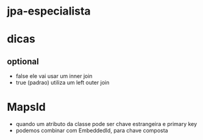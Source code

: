 # jpa-especialista

# dicas

## optional
- false ele vai usar um inner join
- true (padrao) utiliza um left outer join

# MapsId
- quando um atributo da classe pode ser chave estrangeira e primary key
- podemos combinar com EmbeddedId, para chave composta